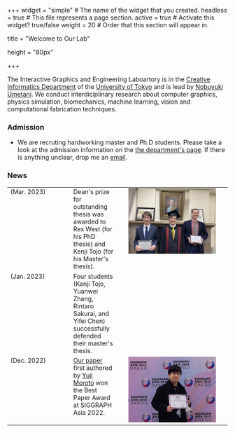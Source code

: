 +++
widget = "simple"  # The name of the widget that you created.
headless = true  # This file represents a page section.
active = true  # Activate this widget? true/false
weight = 20  # Order that this section will appear in.

title = "Welcome to Our Lab"

height = "80px"

+++

The Interactive Graphics and Engineering Laboartory is in the <a href="https://www.i.u-tokyo.ac.jp/edu/course/ci/aim_e.shtml" target="_blank">Creative Informatics Department</a> of the <a href="https://www.u-tokyo.ac.jp/en/" target="_blank">University of Tokyo</a> and is lead by <a href="authors/admin">Nobuyuki Umetani</a>. We conduct interdiciplinary research about computer graphics, physics simulation, biomechanics, machine learning, vision and computational fabrication techniques. 

<H3>Admission</H3>
<ul>
<li>We are recruting hardworking master and Ph.D students. Please take a look at the admission information on the <a href="https://www.i.u-tokyo.ac.jp/edu/entra/entra_e.shtml" target="_blank">the department's page</a>. If there is anything unclear, drop me an <a href="mailto:n.umetani@gmail.com">email</a>. </li>
</ul>


<H3>News</H3>
<table>
<tr valign='top'>	
<td width=130px>(Mar. 2023)</td>
<td>Dean's prize for outstanding thesis was awarded to Rex West (for his PhD thesis) and Kenji Tojo (for his Master's thesis).</td>
<td width=240px align=middle><img src='https://github.com/cgenglab/cgenglab.github.io/raw/doc/20230323_dean_award.jpg' width=200px></td>
</tr><tr valign='top'>
<td>(Jan. 2023)</td>
<td>Four students (Kenji Tojo, Yuanwei Zhang, Rintaro Sakurai, and Yifei Chen) successfully defended their master's thesis.</td>
<td></td>
</tr><tr valign='top'>
<td>(Dec. 2022)</td>
<td><a href="publication/sigga22_wmatrix_median/">Our paper</a> first authored by <a href="authors/moroto/">Yuji Moroto</a> won the Best Paper Award at SIGGRAPH Asia 2022.</td>
<td width=240px align=middle><img src='https://github.com/cgenglab/cgenglab.github.io/raw/doc/2022_sigga_bestpaper.jpeg' width=200px></td>	
</tr>
</table>


